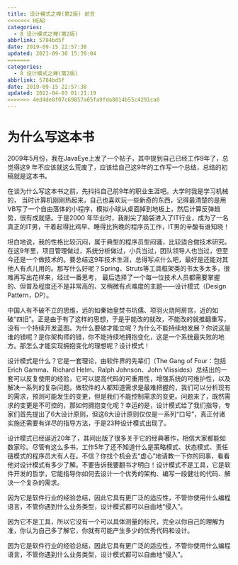 ```yaml
---
title: 设计模式之禅(第2版) 前言
<<<<<<< HEAD
categories:
  - 8 设计模式之禅(第2版)
abbrlink: 5784bd5f
date: 2019-09-15 22:57:38
updated: 2021-09-30 15:39:04
=======
categories: 
  - 8 设计模式之禅(第2版)
abbrlink: 5784bd5f
date: 2019-09-15 22:57:38
updated: 2022-04-03 01:21:19
>>>>>>> 4ed4de8f07c69857a05fa9fda8014b55c4291ca0
---
```

# 为什么写这本书
2009年5月份，我在JavaEye上发了一个帖子，其中提到自己已经工作9年了，总觉得这9 年不应该就这么荒废了，应该给自己这9年的工作写一个总结，总结的初稿就是这本书。

在谈为什么写这本书之前，先抖抖自己前9年的职业生涯吧。大学时我是学习机械的， 当时计算机刚刚热起来，自己也喜欢玩一些新奇的东西，记得最清楚的是用VB写了一个自由落体的小程序，模拟小球从桌面掉到地板上，然后计算反弹趋势，很有成就感。于是2000 年毕业时，我削尖了脑袋进入了IT行业，成为了一名真正的IT男，干着起得比鸡早、睡得比狗晚的程序员工作，IT男的辛酸有谁知晓！

坦白地说，我的性格比较沉闷，属于典型的程序员型闷骚，比较适合做技术研究。在这9年里，项目管理做过，系统分析做过，小兵当过，团队领导人也当过，但至今还是一个做技术的。要总结这9年技术生涯，总得写点什么吧，最好是还能对其他人有点儿用的。那写什么好呢？Spring、Struts等工具框架类的书太多太多，很难再写出花样来，经过一番思考， 最后选择了一个每一位技术人员都需要掌握的、但普及程度还不是非常高的、又稍微有点难度的主题——设计模式（Design Pattern，DP）。

中国人有不破不立的思维，远的如秦始皇焚书坑儒、项羽火烧阿房宫，近的如破“四旧”。正是由于有了这样的思想，于是乎能改的就改，不能改的就推翻重写，没有一个持续开发蓝图。为什么要破才能立呢？为什么不能持续地发展？你说这是谁的错呢？是你架构师的错，你不能持续地拥抱变化，这是一个系统最失败的地方。那怎么才能实现拥抱变化的理想呢？设计模式！

设计模式是什么？它是一套理论，由软件界的先辈们（The Gang of Four：包括Erich Gamma、Richard Helm、Ralph Johnson、John Vlissides）总结出的一套可以反复使用的经验，它可以提高代码的可重用性，增强系统的可维护性，以及解决一系列的复杂问题。做软件的人都知道需求是最难把握的，我们可以分析现有的需求，预测可能发生的变更，但是我们不能控制需求的变更。问题来了，既然需求的变更是不可控的，那如何拥抱变化呢？幸运的是，设计模式给了我们指导，专家们首先提出了6大设计原则，但这6大设计原则仅仅是一系列“口号”，真正付诸实施还需要有详尽的指导方法，于是23种设计模式出现了。

设计模式已经诞近20年了，其间出版了很多关于它的经典著作，相信大家都能如数家珍。尽管有这么多书，工作5年了还不知道什么是策略模式、状态模式、责任链模式的程序员大有人在。不信？你找个机会去“虚心”地请教一下你的同事，看看他对设计模式有多少了解。不要告诉我要翻书才明白！设计模式不是工具，它是软件开发的哲学，它能指导你如何去设计一个优秀的架构、编写一段健壮的代码、解决一个复杂的需求。

因为它是软件行业的经验总结，因此它具有更广泛的适应性，不管你使用什么编程语言，不管你遇到什么业务类型，设计模式都可以自由地“侵入”。

因为它不是工具，所以它没有一个可以具体测量的标尺，完全以你自己的理解为准，你认为自己多了解它，你就有可能产生多少的优秀代码和设计。

因为它是软件行业的经验总结，因此它具有更广泛的适应性，不管你使用什么编程语言，不管你遇到什么业务类型，设计模式都可以自由地“侵入”。
